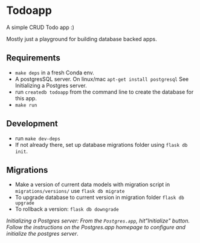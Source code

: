 # Todoapp

A simple CRUD Todo app :)

Mostly just a playground for building database backed apps.

## Requirements

* `make deps` in a fresh Conda env.
* A postgresSQL server. On linux/mac `apt-get install postgresql` See Initializing a Postgres server.
* run `createdb todoapp` from the command line to create the database for this app.
* `make run`

## Development

* run `make dev-deps`
* If not already there, set up database migrations folder using `flask db init`.

## Migrations

* Make a version of current data models with migration script in `migrations/versions/` use `flask db migrate`
* To upgrade database to current version in migration folder `flask db upgrade`
* To rollback a version: `flask db downgrade`

_Initializing a Postgres server: From the `Postgres.app`, hit"Initialize" button. Follow the instructions on the Postgres.app homepage to configure and initialize the postgres server_.

